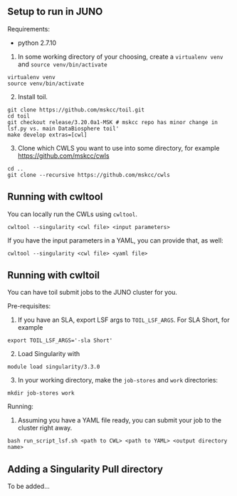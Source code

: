 ## Setup to run in JUNO

Requirements:
- python 2.7.10

1. In some working directory of your choosing, create a `virtualenv venv` and `source venv/bin/activate` 
```
virtualenv venv
source venv/bin/activate
```
2. Install toil.
```
git clone https://github.com/mskcc/toil.git
cd toil
git checkout release/3.20.0a1-MSK # mskcc repo has minor change in lsf.py vs. main DataBiosphere toil'
make develop extras=[cwl]
```
3. Clone which CWLS you want to use into some directory, for example https://github.com/mskcc/cwls
 ```
cd ..
git clone --recursive https://github.com/mskcc/cwls
```

## Running with cwltool

You can locally run the CWLs using `cwltool`.

`cwltool --singularity <cwl file> <input parameters>`

If you have the input parameters in a YAML, you can provide that, as well:

`cwltool --singularity <cwl file> <yaml file>`

## Running with cwltoil

You can have toil submit jobs to the JUNO cluster for you.

Pre-requisites:
1. If you have an SLA, export LSF args to `TOIL_LSF_ARGS`. For SLA Short, for example 
```
export TOIL_LSF_ARGS='-sla Short'
```
2. Load Singularity with 
```
module load singularity/3.3.0
```
3. In your working directory, make the `job-stores` and `work` directories:
```
mkdir job-stores work
```

Running:

1. Assuming you have a YAML file ready, you can submit your job to the cluster right away.
```
bash run_script_lsf.sh <path to CWL> <path to YAML> <output directory name>
```

## Adding a Singularity Pull directory

To be added...
